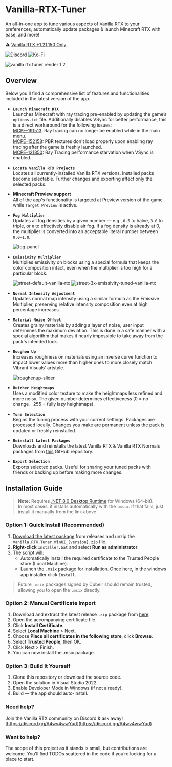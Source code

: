 # Vanilla-RTX-Tuner

An all-in-one app to tune various aspects of Vanilla RTX to your preferences, automatically update packages & launch Minecraft RTX with ease, and more!

⚠️ [Vanilla RTX +1.21.150 Only](https://github.com/Cubeir/Vanilla-RTX)  

[![Discord](https://img.shields.io/discord/721377277480402985?style=flat-square&logo=discord&logoColor=F4E9D3&label=Discord&color=F4E9D3&cacheSeconds=3600)](https://discord.gg/A4wv4wwYud)
[![Ko-Fi](https://img.shields.io/badge/-support%20my%20work💖-F4E9D3?style=flat-square&logo=ko-fi&logoColor=F4E9D3&labelColor=555555)](https://ko-fi.com/cubeir)

![vanilla rtx tuner render 1 2](https://github.com/user-attachments/assets/fa30f80f-8863-4159-b53c-55797113974b)

## Overview

Below you'll find a comprehensive list of features and functionalities included in the latest version of the app.   

- **`Launch Minecraft RTX`**  
  Launches Minecraft with ray tracing pre-enabled by updating the game’s `options.txt` file. Additionally disables VSync for better performance, this is a direct workaround for the following issues:  
  [MCPE-191513](https://bugs.mojang.com/browse/MCPE/issues/MCPE-191513): Ray tracing can no longer be enabled while in the main menu.  
  [MCPE-152158](https://bugs.mojang.com/browse/MCPE/issues/MCPE-153053): PBR textures don't load properly upon enabling ray tracing after the game is freshly launched.  
  [MCPE-121850](https://bugs.mojang.com/browse/MCPE/issues/MCPE-121850): Ray Tracing performance starvation when VSync is enabled.  

- **`Locate Vanilla RTX Projects`**  
  Locates all currently-installed Vanilla RTX versions. Installed packs become selectable. Further changes and exporting affect only the selected packs.

- **Minecraft Preview support**  
  All of the app's functionality is targeted at Preview version of the game while  `Target Preview` is active.

- **`Fog Multiplier`**  
  Updates all fog densities by a given number — e.g., `0.5` to halve, `3.0` to triple, or `0` to effectively disable air fog. If a fog density is already at 0, the multiplier is converted into an acceptable literal number between `0.0–1.0`.
  
  ![fog-panel](https://github.com/user-attachments/assets/a865a95c-f436-47f9-a56f-ec17c75e1fb0)

- **`Emissivity Multiplier`**  
  Multiplies emissivity on blocks using a special formula that keeps the color composition intact, even when the multiplier is too high for a particular block.
  
  ![street-default-vanilla-rtx](https://github.com/user-attachments/assets/bc5af2b1-8dd3-47fc-8344-15bce477ba5d)
  ![street-3x-emissivity-tuned-vanilla-rtx](https://github.com/user-attachments/assets/a545d9c2-2890-46b3-b5f6-3cea7d98e13e)

- **`Normal Intensity Adjustment`**  
  Updates normal map intensity using a similar formula as the Emissive Multiplier, preserving relative intensity composition even at high percentage increases.

- **`Material Noise Offset`**  
  Creates grainy materials by adding a layer of noise, user input determines the maximum deviation.
  This is done in a safe manner with a special algorithm that makes it nearly impossible to take away from the pack's intended look.
  
- **`Roughen Up`**  
  Increases roughness on materials using an inverse curve function to impact lower values more than higher ones to more closely match Vibrant Visuals' artstyle.
  
  ![roughenup-slider](https://github.com/user-attachments/assets/fa365641-ec26-4a51-b519-c25c6af33843)

- **`Butcher Heightmaps`**  
  Uses a modified color texture to make the heightmaps less refined and more noisy. The given number determines effectiveness (0 = no change`, `255 = fully lazy heightmaps).

- **`Tune Selection`**  
  Begins the tuning process with your current settings. Packages are processed locally.
  Changes you make are permanent unless the pack is updated or freshly reinstalled.

- **`Reinstall Latest Packages`**  
  Downloads and reinstalls the latest Vanilla RTX & Vanilla RTX Normals packages from [this](https://github.com/cubeir/Vanilla-RTX) GitHub repository.

- **`Export Selection`**  
  Exports selected packs. Useful for sharing your tuned packs with friends or backing up before making more changes.


## Installation Guide

> **Note:** Requires [.NET 8.0 Desktop Runtime](https://dotnet.microsoft.com/en-us/download/dotnet/8.0) for Windows (64-bit).  
> In most cases, it installs automatically with the `.msix`. If that fails, just install it manually from the link above.

### Option 1: Quick Install (Recommended)

1. [Download the latest package](https://github.com/Cubeir/Vanilla-RTX-Tuner/releases) from releases and unzip the `Vanilla.RTX.Tuner.WinUI_[version].zip` file.
2. **Right-click** `Installer.bat` and select **Run as administrator**.
3. The script will:
   - Automatically install the required certificate to the Trusted People store (Local Machine).
   - Launch the `.msix` package for installation. Once here, in the windows app installer click `Install`.

> Future `.msix` packages signed by Cubeir should remain trusted, allowing you to open the `.msix` directly.

### Option 2: Manual Certificate Import

1. Download and extract the latest release `.zip` package from [here](https://github.com/Cubeir/Vanilla-RTX-Tuner/releases).
2. Open the accompanying certificate file.
3. Click **Install Certificate**.
4. Select **Local Machine** > Next.
5. Choose **Place all certificates in the following store**, click **Browse**.
6. Select **Trusted People**, then OK.
7. Click Next > Finish.
8. You can now install the .msix package.

### Option 3: Build It Yourself

1. Clone this repository or download the source code.
2. Open the solution in Visual Studio 2022.
3. Enable Developer Mode in Windows (if not already).
4. Build — the app should auto-install. 

### Need help?

Join the Vanilla RTX community on Discord & ask away! [https://discord.gg/A4wv4wwYud](https://discord.gg/A4wv4wwYud)

### Want to help?

The scope of this project as it stands is small, but contributions are welcome.
You’ll find TODOs scattered in the code if you’re looking for a place to start.
